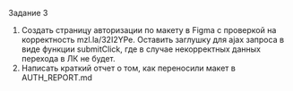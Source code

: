 Задание 3

1. Создать страницу авторизации по макету в Figma с проверкой на корректность mzl.la/32I2YPe. Оставить заглушку для ajax запроса в виде функции submitClick, где в случае некорректных данных перехода в ЛК не будет. 
2. Написать краткий отчет о том, как переносили макет в AUTH_REPORT.md 
